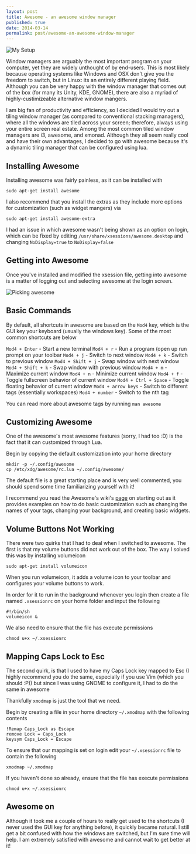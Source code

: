 ```yaml
---
layout: post
title: Awesome - an awesome window manager
published: true
date: 2014-03-14
permalink: post/awesome-an-awesome-window-manager
---
```

![My Setup](http://plankenau.com/i/c0ELPX.png "My setup")

Window managers are arguably the most important program on your computer, yet they are widely unthought of by end-users. This is most likely because operating systems like Windows and OSX don't give you the freedom to switch, but in Linux: its an entirely different playing field. Although you can be very happy with the window manager that comes out of the box (for many its Unity, KDE, GNOME), there are also a myriad of highly-custimizeable alternative window mangers. 

I am big fan of productivity and efficiency, so I decided I would try out a tiling window manager (as compared to conventional stacking managers), where all the windows are tiled across your screen; therefore, always using your entire screen real estate. Among the most common tiled window managers are i3, awesome, and xmonad. Although they all seem really cool and have their own advantages, I decided to go with awesome because it's a dynamic tiling manager that can be configured using lua.


Installing Awesome
-----

Installing awesome was fairly painless, as it can be installed with

`sudo apt-get install awesome`

I also recommend that you install the extras as they include more options for customization (such as widget mangers) via

`sudo apt-get install awesome-extra`

I had an issue in which awesome wasn't being shown as an option on login, which can be fixed by editing `/usr/share/xsessions/awesome.desktop` and changing `NoDisplay=true` to `NoDisplay=false`

Getting into Awesome
----
Once you've installed and modified the xsession file, getting into awesome is a matter of logging out and selecting awesome at the login screen. 

![Picking awesome](http://i.stack.imgur.com/uIhTA.jpg)

Basic Commands
----
By default, all shortcuts in awesome are based on the `Mod4` key, which is the GUI key your keyboard (usually the windows key). Some of the most common shortcuts are below

`Mod4 + Enter` - Start a new terminal
`Mod4 + r` - Run a program (open up run prompt on your toolbar
`Mod4 + j` - Switch to next window
`Mod4 + k` - Switch to previous window
`Mod4 + Shift + j` - Swap window with next window
`Mod4 + Shift + k` - Swap window with previous window
`Mod4 + m` - Maximize current window
`Mod4 + n` - Minimize current window
`Mod4 + f` - Toggle fullscreen behavior of current window
`Mod4 + Ctrl + Space` - Toggle floating behavior of current window
`Mod4 + arrow keys` - Switch to different tags (essentially workspaces)
`Mod4 + number` - Switch to the nth tag

You can read more about awesome tags by running `man awesome`

Customizing Awesome
----

One of the awesome's most awesome features (sorry, I had too :D) is the fact that it can customized through Lua.


Begin by copying the default customization into your home directory

    mkdir -p ~/.config/awesome
    cp /etc/xdg/awesome/rc.lua ~/.config/awesome/

The default file is a great starting place and is very well commented, you should spend some time familiarizing yourself with it!

I recommend you read the Awesome's wiki's [page](http://awesome.naquadah.org/wiki/My_first_awesome) on starting out as it provides examples on how to do basic customization such as changing the names of your tags, changing your background, and creating basic widgets.

Volume Buttons Not Working
------
There were two quirks that I had to deal when I switched to awesome. The first is that my volume buttons did not work out of the box.
The way I solved this was by installing volumeicon

`sudo apt-get install volumeicon`

When you run volumeicon, it adds a volume icon to your toolbar and configures your volume buttons to work.

In order for it to run in the background whenever you login then create a file named `.xsessionrc` on your home folder and input the following

    #!/bin/sh
    volumeicon &

We also need to ensure that the file has execute permissions

    chmod u+x ~/.xsessionrc

Mapping Caps Lock to Esc
-----
The second quirk, is that I used to have my Caps Lock key mapped to Esc (I highly recommend you do the same, especially if you use Vim (which you should :P))
but since I was using GNOME to configure it, I had to do the same in awesome

Thankfully `xmodmap` is just the tool that we need.

Begin by creating a file in your home directory `~/.xmodmap` with the following contents

    !Remap Caps_Lock as Escape
    remove Lock = Caps_Lock
    keysym Caps_Lock = Escape

To ensure that our mapping is set on login edit your `~/.xsessionrc` file to contain the following

`xmodmap ~/.xmodmap`

If you haven't done so already, ensure that the file has execute permissions

`chmod u+x ~/.xsessionrc`

Awesome on
-----

Although it took me a couple of hours to really get used to the shortcuts (I never used the GUI key for anything before), it quickly became natural.
I still get a bit confused with how the windows are switched, but I'm sure time will help.
I am extremely satisfied with awesome and cannot wait to get better at it!


